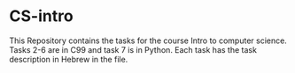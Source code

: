 # CS-intro
This Repository contains the tasks for the course Intro to computer science.
Tasks 2-6 are in C99 and task 7 is in Python.
Each task has the task description in Hebrew in the file.
